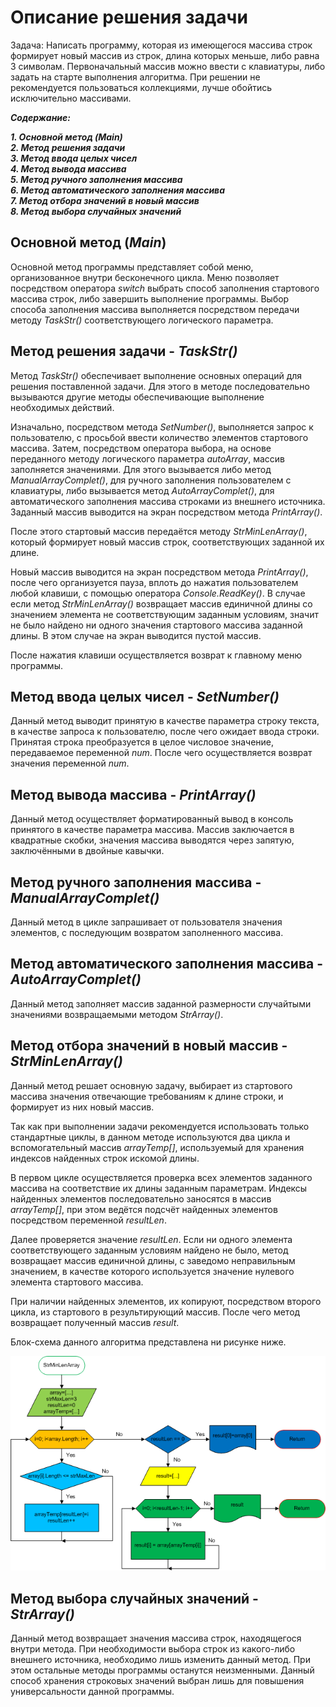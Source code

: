 # **Описание решения задачи**

Задача: Написать программу, которая из имеющегося массива строк формирует новый массив из строк, длина которых меньше, либо равна 3 символам.
Первоначальный массив можно ввести с клавиатуры, либо задать на старте выполнения алгоритма.
При решении не рекомендуется пользоваться коллекциями, лучше обойтись исключительно массивами.

***Содержание:***

***1. Основной метод (Main)***  
***2. Метод решения задачи***  
***3. Метод ввода целых чисел***  
***4. Метод вывода массива***  
***5. Метод ручного заполнения массива***  
***6. Метод автоматического заполнения массива***  
***7. Метод отбора значений в новый массив***  
***8. Метод выбора случайных значений***

## Основной метод (*Main*)

Основной метод программы представляет собой меню, организованное внутри бесконечного цикла.
Меню позволяет посредством оператора *switch* выбрать способ заполнения стартового массива строк, либо завершить выполнение программы.
Выбор способа заполнения массива выполняется посредством передачи методу *TaskStr()* соответствующего логического параметра.

## Метод решения задачи - *TaskStr()*

Метод *TaskStr()* обеспечивает выполнение основных операций для решения поставленной задачи.
Для этого в методе последовательно вызываются другие методы обеспечивающие выполнение необходимых действий.

Изначально, посредством метода *SetNumber()*, выполняется запрос к пользователю, с просьбой ввести количество элементов стартового массива.
Затем, посредством оператора выбора, на основе переданного методу логического параметра *autoArray*, массив заполняется значениями. Для этого вызывается либо метод *ManualArrayComplet()*, для ручного заполнения пользователем с клавиатуры, либо вызывается метод *AutoArrayComplet()*, для автоматического заполнения массива строками из внешнего источника.
Заданный массив выводится на экран посредством метода *PrintArray()*.

После этого стартовый массив передаётся методу *StrMinLenArray()*, который формирует новый массив строк, соответствующих заданной их длине.

Новый массив выводится на экран посредством метода *PrintArray()*, после чего организуется пауза, вплоть до нажатия пользователем любой клавиши, с помощью оператора *Console.ReadKey()*. В случае если метод *StrMinLenArray()* возвращает массив единичной длины со значением элемента не соответствующим заданным условиям, значит не было найдено ни одного значения стартового массива заданной длины. В этом случае на экран выводится пустой массив.

После нажатия клавиши осуществляется возврат к главному меню программы.

## Метод ввода целых чисел - *SetNumber()*

Данный метод выводит принятую в качестве параметра строку текста, в качестве запроса к пользователю, после чего ожидает ввода строки.
Принятая строка преобразуется в целое числовое значение, передаваемое переменной *num*.
После чего осуществляется возврат значения переменной *num*.

## Метод вывода массива - *PrintArray()*

Данный метод осуществляет форматированный вывод в консоль принятого в качестве параметра массива.
Массив заключается в квадратные скобки, значения массива выводятся через запятую, заключёнными в двойные кавычки.

## Метод ручного заполнения массива - *ManualArrayComplet()*

Данный метод в цикле запрашивает от пользователя значения элементов, с последующим возвратом заполненного массива.

## Метод автоматического заполнения массива - *AutoArrayComplet()*

Данный метод заполняет массив заданной размерности случайтыми значениями возвращаемыми методом *StrArray()*.

## Метод отбора значений в новый массив - *StrMinLenArray()*

Данный метод решает основную задачу, выбирает из стартового массива значения отвечающие требованиям к длине строки, и формирует из них новый массив.

Так как при выполнении задачи рекомендуется использовать только стандартные циклы, в данном методе используются два цикла и вспомогательный массив *arrayTemp[]*, используемый для хранения индексов найденных строк искомой длины.

В первом цикле осуществляется проверка всех элементов заданного массива на соответствие их длины заданным параметрам.
Индексы найденных элементов последовательно заносятся в массив *arrayTemp[]*, при этом ведётся подсчёт найденных элементов посредством переменной *resultLen*.

Далее проверяется значение *resultLen*. Если ни одного элемента соответствующего заданным условиям найдено не было, метод возвращает массив единичной длины, с заведомо неправильным значением, в качестве которого используется значение нулевого элемента стартового массива.

При наличии найденных элементов, их копируют, посредством второго цикла, из стартового в результирующий массив. После чего метод возвращает полученный массив *result*.

Блок-схема данного алгоритма представлена ни рисунке ниже.

![Блок-схема алгоритма](block_diagram.png)

## Метод выбора случайных значений - *StrArray()*

Данный метод возвращает значения массива строк, находящегося внутри метода. При необходимости выбора строк из какого-либо внешнего источника, необходимо лишь изменить данный метод. При этом остальные методы программы останутся неизменными. Данный способ хранения строковых значений выбран лишь для повышения универсальности данной программы.